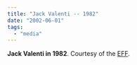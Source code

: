 ```yaml
---
title: "Jack Valenti -- 1982"
date: "2002-06-01"
tags: 
  - "media"
---
```


**Jack Valenti in 1982**. Courtesy of the [EFF](http://bpdg.blogs.eff.org/archives/000118.html#000118).

